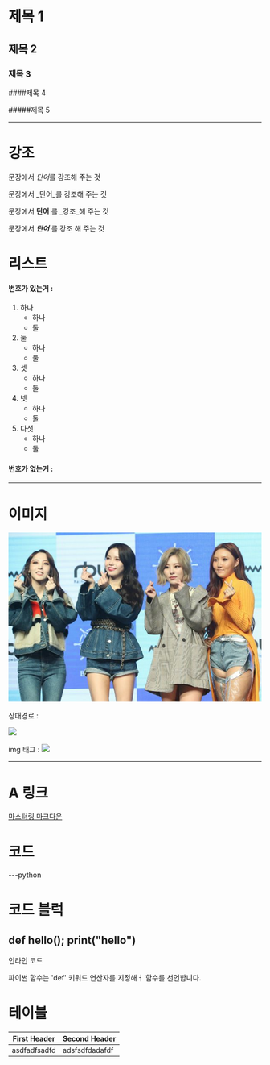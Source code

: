 # 제목 1

## 제목 2

### 제목 3

####제목 4

#####제목 5

---
# 강조

문장에서 *단어*를 강조해 주는 것

문장에서 _단어_를 강조해 주는 것

문장에서 **단어** 를 _강조_해 주는 것

문장에서 ***단어*** 를 강조 해 주는 것

# 리스트

#### 번호가 있는거 :


1. 하나
    - 하나
    - 둘
2. 둘
    - 하나
    - 둘
3. 셋
    - 하나
    - 둘
4. 넷
    - 하나
    - 둘
5. 다섯
    - 하나
    - 둘

#### 번호가 없는거 : 

---

# 이미지

![](https://github.com/dhrtjdus22/test/blob/main/20181129173715327699_0_600_400.jpg)

상대경로 : 

![](./test/20181129173715327699_0_600_400.jpg)

img 태그 : 
<img src='./test/20181129173715327699_0_600_400.jpg' width='200'>

---

# A 링크

[마스터링 마크다운](https://guides.github.com/features/mastering-markdown/)

# 코드

---python
# 코드 블럭

def hello();
  print("hello")
---

인라인 코드

파이썬 함수는 'def' 키워드 연산자를 지정해ㅓ 함수를 선언합니다.

# 테이블

First Header | Second Header
------------ | -------------
asdfadfsadfd | adsfsdfdadafdf

